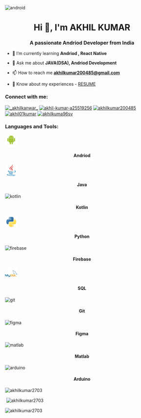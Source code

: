 <img  src="https://th.bing.com/th/id/OIG3.wDVmoNPXYOh6xeZjRpcn?w=1024&h=1024&rs=1&pid=ImgDetMain" alt="android" width="1000" height="500"/>
<h1 align="center">Hi 👋, I'm AKHIL KUMAR</h1>
<h3 align="center">A passionate Andriod Developer from India</h3>



- 🌱 I’m currently learning **Andriod , React Native**

- 💬 Ask me about **JAVA(DSA), Andriod Development**

- 📫 How to reach me **akhilkumar200485@gmail.com**

- 📄 Know about my experiences - [RESUME](https://drive.google.com/file/d/17RTJ_Kwp8agUQcZdUXQN_AABJGJW9yXs/view?usp=drive_link)

<h3 align="left">Connect with me:</h3>

<a href="https://twitter.com/_akhilkanwar_" target="blank"><img align="center" src="https://raw.githubusercontent.com/rahuldkjain/github-profile-readme-generator/master/src/images/icons/Social/twitter.svg" alt="_akhilkanwar_" height="30" width="40" /></a>
<a href="https://linkedin.com/in/akhil-kumar-a25519256" target="blank"><img align="center" src="https://raw.githubusercontent.com/rahuldkjain/github-profile-readme-generator/master/src/images/icons/Social/linked-in-alt.svg" alt="akhil-kumar-a25519256" height="30" width="40" /></a>
<a href="https://www.hackerrank.com/akhilkumar200485" target="blank"><img align="center" src="https://raw.githubusercontent.com/rahuldkjain/github-profile-readme-generator/master/src/images/icons/Social/hackerrank.svg" alt="akhilkumar200485" height="30" width="40" /></a>
<a href="https://www.leetcode.com/akhil01kumar" target="blank"><img align="center" src="https://raw.githubusercontent.com/rahuldkjain/github-profile-readme-generator/master/src/images/icons/Social/leet-code.svg" alt="akhil01kumar" height="30" width="40" /></a>
<a href="https://auth.geeksforgeeks.org/user/akhilkuma96sv" target="blank"><img align="center" src="https://raw.githubusercontent.com/rahuldkjain/github-profile-readme-generator/master/src/images/icons/Social/geeks-for-geeks.svg" alt="akhilkuma96sv" height="30" width="40" /></a>


<h3 align="left">Languages and Tools:</h3>
<p align-item="center" style=" padding: 34 display: flex  align="center" justify-content: "space-between"  ">
 <img align="center" src="https://raw.githubusercontent.com/devicons/devicon/master/icons/android/android-original-wordmark.svg" alt="android" width="40" height="40"/> <h4 align="center">Andriod</h4> </a>
  <img align="center" src="https://raw.githubusercontent.com/devicons/devicon/master/icons/java/java-original.svg" alt="java" width="40" height="40"/><h4 align="center">Java</h4> </a> 
<img align="center" src="https://www.vectorlogo.zone/logos/kotlinlang/kotlinlang-icon.svg" alt="kotlin" width="40" height="40"/><h4 align="center">Kotlin</h4> </a> 
 <img align="center" src="https://raw.githubusercontent.com/devicons/devicon/master/icons/python/python-original.svg" alt="python" width="40" height="40"/><h4 align="center">Python</h4> </a>
 
 <img align="center" src="https://www.vectorlogo.zone/logos/firebase/firebase-icon.svg" alt="firebase" width="40" height="40"/> <h4 align="center">Firebase</h4></a> 
 <img align="center" src="https://raw.githubusercontent.com/devicons/devicon/master/icons/mysql/mysql-original-wordmark.svg" alt="mysql" width="40" height="40"/> <h4 align="center">SQL</h4></a>
<img align="center" src="https://www.vectorlogo.zone/logos/git-scm/git-scm-icon.svg" alt="git" width="40" height="40"/><h4 align="center">Git</h4> </a> 

 <img align="center" src="https://www.vectorlogo.zone/logos/figma/figma-icon.svg" alt="figma" width="40" height="40"/><h4 align="center">Figma</h4> </a>
 

<img align="center" src="https://upload.wikimedia.org/wikipedia/commons/2/21/Matlab_Logo.png" alt="matlab" width="40" height="40"/><h4 align="center">Matlab</h4> </a>
<img align="center" src="https://cdn.worldvectorlogo.com/logos/arduino-1.svg" alt="arduino" width="40" height="40"/> <h4 align="center">Arduino</h4></a> 
</p>
  

<p><img align="center" src="https://github-readme-stats.vercel.app/api/top-langs?username=akhilkumar2703&show_icons=true&locale=en&layout=compact" alt="akhilkumar2703" /></p>

<p>&nbsp;<img align="center" src="https://github-readme-stats.vercel.app/api?username=akhilkumar2703&show_icons=true&locale=en" alt="akhilkumar2703" /></p>

<p><img align="center" src="https://github-readme-streak-stats.herokuapp.com/?user=akhilkumar2703&" alt="akhilkumar2703" /></p>

